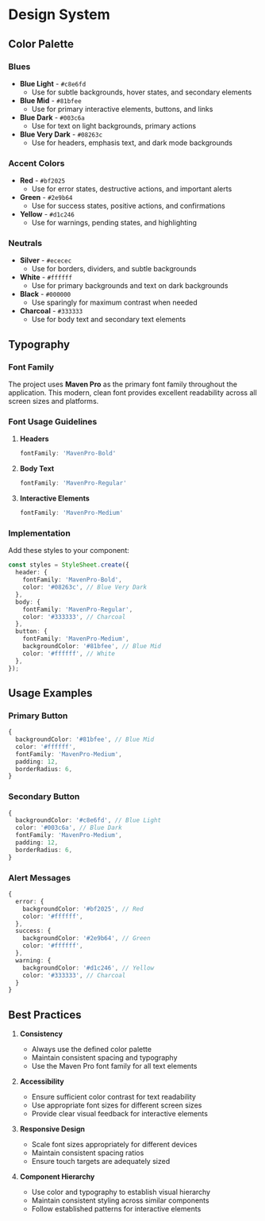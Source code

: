 # Design System

## Color Palette

### Blues
- **Blue Light** - `#c8e6fd`
  - Use for subtle backgrounds, hover states, and secondary elements
- **Blue Mid** - `#81bfee`
  - Use for primary interactive elements, buttons, and links
- **Blue Dark** - `#003c6a`
  - Use for text on light backgrounds, primary actions
- **Blue Very Dark** - `#08263c`
  - Use for headers, emphasis text, and dark mode backgrounds

### Accent Colors
- **Red** - `#bf2025`
  - Use for error states, destructive actions, and important alerts
- **Green** - `#2e9b64`
  - Use for success states, positive actions, and confirmations
- **Yellow** - `#d1c246`
  - Use for warnings, pending states, and highlighting

### Neutrals
- **Silver** - `#ececec`
  - Use for borders, dividers, and subtle backgrounds
- **White** - `#ffffff`
  - Use for primary backgrounds and text on dark backgrounds
- **Black** - `#000000`
  - Use sparingly for maximum contrast when needed
- **Charcoal** - `#333333`
  - Use for body text and secondary text elements

## Typography

### Font Family
The project uses **Maven Pro** as the primary font family throughout the application. This modern, clean font provides excellent readability across all screen sizes and platforms.

### Font Usage Guidelines
1. **Headers**
   ```typescript
   fontFamily: 'MavenPro-Bold'
   ```

2. **Body Text**
   ```typescript
   fontFamily: 'MavenPro-Regular'
   ```

3. **Interactive Elements**
   ```typescript
   fontFamily: 'MavenPro-Medium'
   ```

### Implementation

Add these styles to your component:

```typescript
const styles = StyleSheet.create({
  header: {
    fontFamily: 'MavenPro-Bold',
    color: '#08263c', // Blue Very Dark
  },
  body: {
    fontFamily: 'MavenPro-Regular',
    color: '#333333', // Charcoal
  },
  button: {
    fontFamily: 'MavenPro-Medium',
    backgroundColor: '#81bfee', // Blue Mid
    color: '#ffffff', // White
  },
});
```

## Usage Examples

### Primary Button
```typescript
{
  backgroundColor: '#81bfee', // Blue Mid
  color: '#ffffff',
  fontFamily: 'MavenPro-Medium',
  padding: 12,
  borderRadius: 6,
}
```

### Secondary Button
```typescript
{
  backgroundColor: '#c8e6fd', // Blue Light
  color: '#003c6a', // Blue Dark
  fontFamily: 'MavenPro-Medium',
  padding: 12,
  borderRadius: 6,
}
```

### Alert Messages
```typescript
{
  error: {
    backgroundColor: '#bf2025', // Red
    color: '#ffffff',
  },
  success: {
    backgroundColor: '#2e9b64', // Green
    color: '#ffffff',
  },
  warning: {
    backgroundColor: '#d1c246', // Yellow
    color: '#333333', // Charcoal
  }
}
```

## Best Practices

1. **Consistency**
   - Always use the defined color palette
   - Maintain consistent spacing and typography
   - Use the Maven Pro font family for all text elements

2. **Accessibility**
   - Ensure sufficient color contrast for text readability
   - Use appropriate font sizes for different screen sizes
   - Provide clear visual feedback for interactive elements

3. **Responsive Design**
   - Scale font sizes appropriately for different devices
   - Maintain consistent spacing ratios
   - Ensure touch targets are adequately sized

4. **Component Hierarchy**
   - Use color and typography to establish visual hierarchy
   - Maintain consistent styling across similar components
   - Follow established patterns for interactive elements 